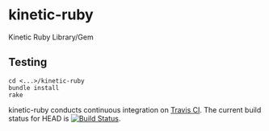 kinetic-ruby
============

Kinetic Ruby Library/Gem

## Testing
    cd <...>/kinetic-ruby
    bundle install
    rake

kinetic-ruby conducts continuous integration on [Travis CI](http://travis-ci.org).
The current build status for HEAD is [![Build Status](https://travis-ci.org/atomicobject/kinetic-ruby.png?branch=master)](https://travis-ci.org/atomicobject/kinetic-ruby).
